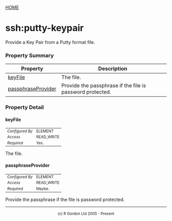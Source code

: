 [HOME](../../../README.md)
# ssh:putty-keypair

Provide a Key Pair from a Putty format file.

### Property Summary

| Property | Description |
| -------- | ----------- |
| [keyFile](#propertykeyFile) | The file. | 
| [passphraseProvider](#propertypassphraseProvider) | Provide the passphrase if the file is password protected. | 


### Property Detail
#### keyFile <a name="propertykeyFile"></a>

<table style='font-size:smaller'>
      <tr><td><i>Configured By</i></td><td>ELEMENT</td></tr>
      <tr><td><i>Access</i></td><td>READ_WRITE</td></tr>
      <tr><td><i>Required</i></td><td>Yes.</td></tr>
</table>

The file.

#### passphraseProvider <a name="propertypassphraseProvider"></a>

<table style='font-size:smaller'>
      <tr><td><i>Configured By</i></td><td>ELEMENT</td></tr>
      <tr><td><i>Access</i></td><td>READ_WRITE</td></tr>
      <tr><td><i>Required</i></td><td>Maybe.</td></tr>
</table>

Provide the passphrase if the file is password protected.


-----------------------

<div style='font-size: smaller; text-align: center;'>(c) R Gordon Ltd 2005 - Present</div>
